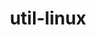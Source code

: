---
title: "util-linux"
layout: cache
categories: [package, develop]
meta: {"versions": ["2.40.2"], "compilers": ["gcc@=11.4.0"], "oss": ["ubuntu22.04"], "platforms": ["linux"], "targets": ["x86_64_v3"], "stacks": ["e4s", "root", "tutorial"], "num_specs": 10, "num_specs_by_stack": {"tutorial": 5, "root": 10, "e4s": 5}}
spec_details: [{"hash": "676r5c6hph6e3arvknoqmksbe6daovef", "compiler": "gcc@=11.4.0", "versions": ["2.40.2"], "os": "ubuntu22.04", "platform": "linux", "target": "x86_64_v3", "variants": ["~bash", "build_system=autotools"], "stacks": ["tutorial", "root"], "size": "-", "tarball": "https://binaries.spack.io/develop/build_cache/linux-ubuntu22.04-x86_64_v3/gcc-11.4.0/util-linux-2.40.2/linux-ubuntu22.04-x86_64_v3-gcc-11.4.0-util-linux-2.40.2-676r5c6hph6e3arvknoqmksbe6daovef.spack"}, {"hash": "a4hb2zhxmd5hkkccmyf2ujlqxvsvjpkm", "compiler": "gcc@=11.4.0", "versions": ["2.40.2"], "os": "ubuntu22.04", "platform": "linux", "target": "x86_64_v3", "variants": ["~bash", "build_system=autotools"], "stacks": ["tutorial", "root"], "size": "-", "tarball": "https://binaries.spack.io/develop/build_cache/linux-ubuntu22.04-x86_64_v3/gcc-11.4.0/util-linux-2.40.2/linux-ubuntu22.04-x86_64_v3-gcc-11.4.0-util-linux-2.40.2-a4hb2zhxmd5hkkccmyf2ujlqxvsvjpkm.spack"}, {"hash": "dcvlnheg5xhgdpldxmswaezbgzvmqrdb", "compiler": "gcc@=11.4.0", "versions": ["2.40.2"], "os": "ubuntu22.04", "platform": "linux", "target": "x86_64_v3", "variants": ["~bash", "build_system=autotools"], "stacks": ["tutorial", "root"], "size": "-", "tarball": "https://binaries.spack.io/develop/build_cache/linux-ubuntu22.04-x86_64_v3/gcc-11.4.0/util-linux-2.40.2/linux-ubuntu22.04-x86_64_v3-gcc-11.4.0-util-linux-2.40.2-dcvlnheg5xhgdpldxmswaezbgzvmqrdb.spack"}, {"hash": "7g2gpvghr47753kb5db7vakplbw7r6vb", "compiler": "gcc@=11.4.0", "versions": ["2.40.2"], "os": "ubuntu22.04", "platform": "linux", "target": "x86_64_v3", "variants": ["~bash", "build_system=autotools"], "stacks": ["tutorial", "root"], "size": "-", "tarball": "https://binaries.spack.io/develop/build_cache/linux-ubuntu22.04-x86_64_v3/gcc-11.4.0/util-linux-2.40.2/linux-ubuntu22.04-x86_64_v3-gcc-11.4.0-util-linux-2.40.2-7g2gpvghr47753kb5db7vakplbw7r6vb.spack"}, {"hash": "cd3f7lw4alkec23aeq26g3n7oavhj4vp", "compiler": "gcc@=11.4.0", "versions": ["2.40.2"], "os": "ubuntu22.04", "platform": "linux", "target": "x86_64_v3", "variants": ["~bash", "build_system=autotools"], "stacks": ["tutorial", "root"], "size": "-", "tarball": "https://binaries.spack.io/develop/build_cache/linux-ubuntu22.04-x86_64_v3/gcc-11.4.0/util-linux-2.40.2/linux-ubuntu22.04-x86_64_v3-gcc-11.4.0-util-linux-2.40.2-cd3f7lw4alkec23aeq26g3n7oavhj4vp.spack"}, {"hash": "qaqflgp4tckxywe74k2zwwwwo6ngh6vj", "compiler": "gcc@=11.4.0", "versions": ["2.40.2"], "os": "ubuntu22.04", "platform": "linux", "target": "x86_64_v3", "variants": ["~bash", "build_system=autotools"], "stacks": ["e4s", "root"], "size": "-", "tarball": "https://binaries.spack.io/develop/build_cache/linux-ubuntu22.04-x86_64_v3/gcc-11.4.0/util-linux-2.40.2/linux-ubuntu22.04-x86_64_v3-gcc-11.4.0-util-linux-2.40.2-qaqflgp4tckxywe74k2zwwwwo6ngh6vj.spack"}, {"hash": "n3zeytaw3n6po7ctlq4dkohl3wq6z46r", "compiler": "gcc@=11.4.0", "versions": ["2.40.2"], "os": "ubuntu22.04", "platform": "linux", "target": "x86_64_v3", "variants": ["~bash", "build_system=autotools"], "stacks": ["e4s", "root"], "size": "-", "tarball": "https://binaries.spack.io/develop/build_cache/linux-ubuntu22.04-x86_64_v3/gcc-11.4.0/util-linux-2.40.2/linux-ubuntu22.04-x86_64_v3-gcc-11.4.0-util-linux-2.40.2-n3zeytaw3n6po7ctlq4dkohl3wq6z46r.spack"}, {"hash": "xbabapfwqssqblg7umjcqcjfjwkj2tzk", "compiler": "gcc@=11.4.0", "versions": ["2.40.2"], "os": "ubuntu22.04", "platform": "linux", "target": "x86_64_v3", "variants": ["~bash", "build_system=autotools"], "stacks": ["e4s", "root"], "size": "-", "tarball": "https://binaries.spack.io/develop/build_cache/linux-ubuntu22.04-x86_64_v3/gcc-11.4.0/util-linux-2.40.2/linux-ubuntu22.04-x86_64_v3-gcc-11.4.0-util-linux-2.40.2-xbabapfwqssqblg7umjcqcjfjwkj2tzk.spack"}, {"hash": "ltyf2wrbn335zwfcw6iqxligxd5cjw3q", "compiler": "gcc@=11.4.0", "versions": ["2.40.2"], "os": "ubuntu22.04", "platform": "linux", "target": "x86_64_v3", "variants": ["~bash", "build_system=autotools"], "stacks": ["e4s", "root"], "size": "-", "tarball": "https://binaries.spack.io/develop/build_cache/linux-ubuntu22.04-x86_64_v3/gcc-11.4.0/util-linux-2.40.2/linux-ubuntu22.04-x86_64_v3-gcc-11.4.0-util-linux-2.40.2-ltyf2wrbn335zwfcw6iqxligxd5cjw3q.spack"}, {"hash": "uvmfxcbzrx4df2fc5ygksspugpurajfh", "compiler": "gcc@=11.4.0", "versions": ["2.40.2"], "os": "ubuntu22.04", "platform": "linux", "target": "x86_64_v3", "variants": ["~bash", "build_system=autotools"], "stacks": ["e4s", "root"], "size": "-", "tarball": "https://binaries.spack.io/develop/build_cache/linux-ubuntu22.04-x86_64_v3/gcc-11.4.0/util-linux-2.40.2/linux-ubuntu22.04-x86_64_v3-gcc-11.4.0-util-linux-2.40.2-uvmfxcbzrx4df2fc5ygksspugpurajfh.spack"}]
---